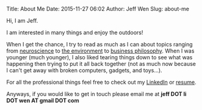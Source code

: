 Title: About Me
Date: 2015-11-27 06:02
Author: Jeff Wen
Slug: about-me

Hi, I am Jeff.

I am interested in many things and enjoy the outdoors!

When I get the chance, I try to read as much as I can about topics ranging from [neuroscience](http://www.normandoidge.com/?page_id=1259) to [the environment](http://repository.upenn.edu/mes_capstones/62/) to [business philosophy](https://www.patagonia.com/us/patagonia.go?assetid=2388). When I was younger (much younger), I also liked tearing things down to see what was happening then trying to put it all back together (not as much now because I can't get away with broken computers, gadgets, and toys...).

For all the professional things feel free to check out my [LinkedIn](https://www.linkedin.com/in/wenjeff) or [resume](/html/jeff_resume_2016.html).

Anyways, if you would like to get in touch please email me at **jeff DOT li DOT wen AT gmail DOT com**

